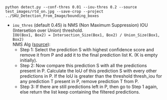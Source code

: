 ```
python detect.py --conf-thres 0.01 --iou-thres 0.2 --source test_images/rtd_on.jpg --save-crop --project ../SKU_Detection_From_Image/bounding_boxes
```
- `iou_thres` (default 0.45) is NMS (Non Maximum Suppression) IOU (Intersetion over Union) threshold.  
`IOU(Box1, Box2) = Intersection_Size(Box1, Box2) / Union_Size(Box1, Box2)`  
NMS Alg ([source](https://learnopencv.com/non-maximum-suppression-theory-and-implementation-in-pytorch/#:~:text=Non%20Maximum%20Suppression%20(NMS)%20is,arrive%20at%20the%20desired%20results.)):
  - Step 1: Select the prediction S with highest confidence score and remove it from P and add it to the final prediction list K. (K is empty initially).
  - Step 2: Now compare this prediction S with all the predictions present in P. Calculate the IoU of this prediction S with every other predictions in P. If the IoU is greater than the threshold thresh_iou for any prediction T present in P, remove prediction T from P.
  - Step 3: If there are still predictions left in P, then go to Step 1 again, else return the list keep containing the filtered predictions.
